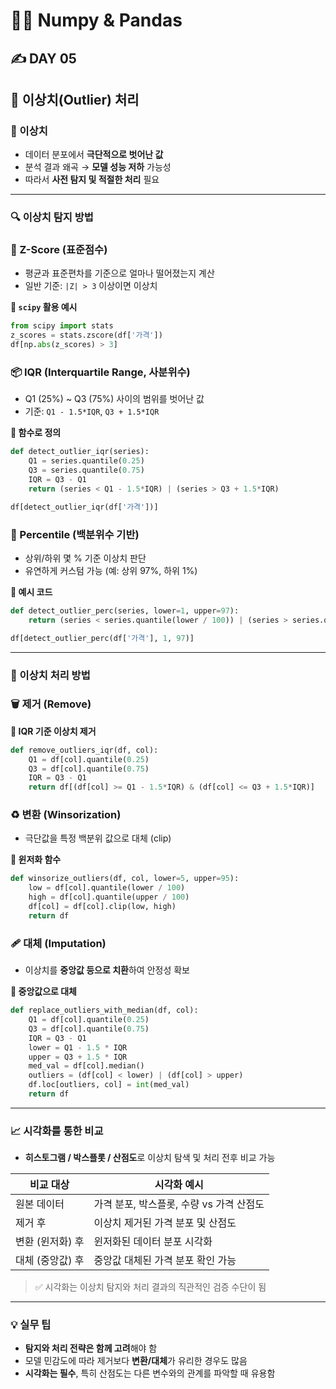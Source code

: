 # 🔢🐼 Numpy & Pandas

## ✍️ DAY 05

## 🔧 이상치(Outlier) 처리

### 🎈 이상치

- 데이터 분포에서 **극단적으로 벗어난 값**
- 분석 결과 왜곡 → **모델 성능 저하** 가능성
- 따라서 **사전 탐지 및 적절한 처리** 필요

---

### 🔍 이상치 탐지 방법

### 🧮 Z-Score (표준점수)

- 평균과 표준편차를 기준으로 얼마나 떨어졌는지 계산
- 일반 기준: `|Z| > 3` 이상이면 이상치

**📝 `scipy` 활용 예시**

```python
from scipy import stats
z_scores = stats.zscore(df['가격'])
df[np.abs(z_scores) > 3]
```

### 📦 IQR (Interquartile Range, 사분위수)

- Q1 (25%) ~ Q3 (75%) 사이의 범위를 벗어난 값
- 기준: `Q1 - 1.5*IQR`, `Q3 + 1.5*IQR`

**📝 함수로 정의**

```python
def detect_outlier_iqr(series):
    Q1 = series.quantile(0.25)
    Q3 = series.quantile(0.75)
    IQR = Q3 - Q1
    return (series < Q1 - 1.5*IQR) | (series > Q3 + 1.5*IQR)

df[detect_outlier_iqr(df['가격'])]
```

### 💯 Percentile (백분위수 기반)

- 상위/하위 몇 % 기준 이상치 판단
- 유연하게 커스텀 가능 (예: 상위 97%, 하위 1%)

**📝 예시 코드**

```python
def detect_outlier_perc(series, lower=1, upper=97):
    return (series < series.quantile(lower / 100)) | (series > series.quantile(upper / 100))

df[detect_outlier_perc(df['가격'], 1, 97)]
```

---

### 🧰 이상치 처리 방법

### 🗑️ 제거 (Remove)

**📝 IQR 기준 이상치 제거**

```python
def remove_outliers_iqr(df, col):
    Q1 = df[col].quantile(0.25)
    Q3 = df[col].quantile(0.75)
    IQR = Q3 - Q1
    return df[(df[col] >= Q1 - 1.5*IQR) & (df[col] <= Q3 + 1.5*IQR)]
```

### ♻️ 변환 (Winsorization)

- 극단값을 특정 백분위 값으로 대체 (clip)

**📝 윈저화 함수**

```python
def winsorize_outliers(df, col, lower=5, upper=95):
    low = df[col].quantile(lower / 100)
    high = df[col].quantile(upper / 100)
    df[col] = df[col].clip(low, high)
    return df
```

### 🩹 대체 (Imputation)

- 이상치를 **중앙값 등으로 치환**하여 안정성 확보

**📝 중앙값으로 대체**

```python
def replace_outliers_with_median(df, col):
    Q1 = df[col].quantile(0.25)
    Q3 = df[col].quantile(0.75)
    IQR = Q3 - Q1
    lower = Q1 - 1.5 * IQR
    upper = Q3 + 1.5 * IQR
    med_val = df[col].median()
    outliers = (df[col] < lower) | (df[col] > upper)
    df.loc[outliers, col] = int(med_val)
    return df
```

---

### 📈 시각화를 통한 비교

- **히스토그램 / 박스플롯 / 산점도**로 이상치 탐색 및 처리 전후 비교 가능

| 비교 대상 | 시각화 예시 |
| --- | --- |
| 원본 데이터 | 가격 분포, 박스플롯, 수량 vs 가격 산점도 |
| 제거 후 | 이상치 제거된 가격 분포 및 산점도 |
| 변환 (윈저화) 후 | 윈저화된 데이터 분포 시각화 |
| 대체 (중앙값) 후 | 중앙값 대체된 가격 분포 확인 가능 |

> ✅ 시각화는 이상치 탐지와 처리 결과의 직관적인 검증 수단이 됨
> 

---

### 💡 실무 팁

- **탐지와 처리 전략은 함께 고려**해야 함
- 모델 민감도에 따라 제거보다 **변환/대체**가 유리한 경우도 많음
- **시각화는 필수**, 특히 산점도는 다른 변수와의 관계를 파악할 때 유용함